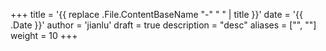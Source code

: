 +++
title = '{{ replace .File.ContentBaseName "-" " " | title }}'
date = '{{ .Date }}'
author = 'jianlu'
draft = true
description = "desc"
aliases = ["", ""]
weight = 10
+++

